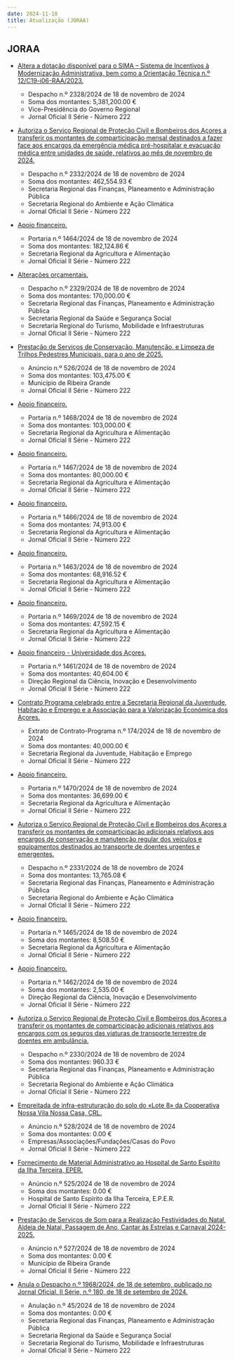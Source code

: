```yaml
---
date: 2024-11-18
title: Atualização (JORAA)
---
```

## JORAA

* [Altera a dotação disponível para o SIMA – Sistema de Incentivos à Modernização Administrativa, bem como a Orientação Técnica n.º 12/C19-i06-RAA/2023.](https://jo.azores.gov.pt/#/ato/04f0ff65-79c1-4030-b62d-337cf43ef8bd)
  * Despacho n.º 2328/2024 de 18 de novembro de 2024
  * Soma dos montantes: 5,381,200.00 €
  * Vice-Presidência do Governo Regional
  * Jornal Oficial II Série - Número 222

* [Autoriza o Serviço Regional de Proteção Civil e Bombeiros dos Açores a transferir os montantes de comparticipação mensal destinados a fazer face aos encargos da emergência médica pré-hospitalar e evacuação médica entre unidades de saúde, relativos ao mês de novembro de 2024.](https://jo.azores.gov.pt/#/ato/654d1fc7-47f7-408b-b4a4-782de83d0053)
  * Despacho n.º 2332/2024 de 18 de novembro de 2024
  * Soma dos montantes: 462,554.93 €
  * Secretaria Regional das Finanças, Planeamento e Administração Pública
  * Secretaria Regional do Ambiente e Ação Climática
  * Jornal Oficial II Série - Número 222

* [Apoio financeiro.](https://jo.azores.gov.pt/#/ato/7196e152-876b-42ed-80e9-b17926e24bad)
  * Portaria n.º 1464/2024 de 18 de novembro de 2024
  * Soma dos montantes: 182,124.86 €
  * Secretaria Regional da Agricultura e Alimentação
  * Jornal Oficial II Série - Número 222

* [Alterações orçamentais.](https://jo.azores.gov.pt/#/ato/93f50165-b532-44b2-acc2-9b00f26e0d51)
  * Despacho n.º 2329/2024 de 18 de novembro de 2024
  * Soma dos montantes: 170,000.00 €
  * Secretaria Regional das Finanças, Planeamento e Administração Pública
  * Secretaria Regional da Saúde e Segurança Social
  * Secretaria Regional do Turismo, Mobilidade e Infraestruturas
  * Jornal Oficial II Série - Número 222

* [Prestação de Serviços de Conservação, Manutenção, e Limpeza de Trilhos Pedestres Municipais, para o ano de 2025.](https://jo.azores.gov.pt/#/ato/947d0f9d-3c5b-46ef-8405-7a30e2515a98)
  * Anúncio n.º 526/2024 de 18 de novembro de 2024
  * Soma dos montantes: 103,475.00 €
  * Município de Ribeira Grande
  * Jornal Oficial II Série - Número 222

* [Apoio financeiro.](https://jo.azores.gov.pt/#/ato/ae4f599d-3c74-4fdd-8f71-e2ea078de140)
  * Portaria n.º 1468/2024 de 18 de novembro de 2024
  * Soma dos montantes: 103,000.00 €
  * Secretaria Regional da Agricultura e Alimentação
  * Jornal Oficial II Série - Número 222

* [Apoio financeiro.](https://jo.azores.gov.pt/#/ato/a6ec1142-bb50-43bc-b15d-4d8f50e714bd)
  * Portaria n.º 1467/2024 de 18 de novembro de 2024
  * Soma dos montantes: 80,000.00 €
  * Secretaria Regional da Agricultura e Alimentação
  * Jornal Oficial II Série - Número 222

* [Apoio financeiro.](https://jo.azores.gov.pt/#/ato/9c5c6eaf-0de1-4ce2-b77c-4711b9ce6da4)
  * Portaria n.º 1466/2024 de 18 de novembro de 2024
  * Soma dos montantes: 74,913.00 €
  * Secretaria Regional da Agricultura e Alimentação
  * Jornal Oficial II Série - Número 222

* [Apoio financeiro.](https://jo.azores.gov.pt/#/ato/3c81792a-bff8-4415-aa2c-54cbe1a15b09)
  * Portaria n.º 1463/2024 de 18 de novembro de 2024
  * Soma dos montantes: 68,916.52 €
  * Secretaria Regional da Agricultura e Alimentação
  * Jornal Oficial II Série - Número 222

* [Apoio financeiro.](https://jo.azores.gov.pt/#/ato/e54b360d-d0b3-4627-942a-cc8a3ab8bf80)
  * Portaria n.º 1469/2024 de 18 de novembro de 2024
  * Soma dos montantes: 47,592.15 €
  * Secretaria Regional da Agricultura e Alimentação
  * Jornal Oficial II Série - Número 222

* [Apoio financeiro - Universidade dos Açores.](https://jo.azores.gov.pt/#/ato/d0a1937c-66da-4611-be52-655bcab1b63d)
  * Portaria n.º 1461/2024 de 18 de novembro de 2024
  * Soma dos montantes: 40,604.00 €
  * Direção Regional da Ciência, Inovação e Desenvolvimento
  * Jornal Oficial II Série - Número 222

* [Contrato Programa celebrado entre a Secretaria Regional da Juventude, Habitação e Emprego e a Associação para a Valorização Económica dos Açores.](https://jo.azores.gov.pt/#/ato/46c137ff-12fe-470e-a134-fb32bd3f56f2)
  * Extrato de Contrato-Programa n.º 174/2024 de 18 de novembro de 2024
  * Soma dos montantes: 40,000.00 €
  * Secretaria Regional da Juventude, Habitação e Emprego
  * Jornal Oficial II Série - Número 222

* [Apoio financeiro.](https://jo.azores.gov.pt/#/ato/e5f24a7e-6679-4981-a4bd-c383d1283b3d)
  * Portaria n.º 1470/2024 de 18 de novembro de 2024
  * Soma dos montantes: 36,699.00 €
  * Secretaria Regional da Agricultura e Alimentação
  * Jornal Oficial II Série - Número 222

* [Autoriza o Serviço Regional de Proteção Civil e Bombeiros dos Açores a transferir os montantes de comparticipação adicionais relativos aos encargos de conservação e manutenção regular dos veículos e equipamentos destinados ao transporte de doentes urgentes e emergentes.](https://jo.azores.gov.pt/#/ato/4029a2eb-e3f6-4be5-95fe-aee6fb9249dc)
  * Despacho n.º 2331/2024 de 18 de novembro de 2024
  * Soma dos montantes: 13,765.08 €
  * Secretaria Regional das Finanças, Planeamento e Administração Pública
  * Secretaria Regional do Ambiente e Ação Climática
  * Jornal Oficial II Série - Número 222

* [Apoio financeiro.](https://jo.azores.gov.pt/#/ato/885f237b-7237-4370-9a51-317f6346c371)
  * Portaria n.º 1465/2024 de 18 de novembro de 2024
  * Soma dos montantes: 8,508.50 €
  * Secretaria Regional da Agricultura e Alimentação
  * Jornal Oficial II Série - Número 222

* [Apoio financeiro.](https://jo.azores.gov.pt/#/ato/9d87556b-c9d6-4aaf-b120-3943e959391a)
  * Portaria n.º 1462/2024 de 18 de novembro de 2024
  * Soma dos montantes: 2,535.00 €
  * Direção Regional da Ciência, Inovação e Desenvolvimento
  * Jornal Oficial II Série - Número 222

* [Autoriza o Serviço Regional de Proteção Civil e Bombeiros dos Açores a transferir os montantes de comparticipação adicionais relativos aos encargos com os seguros das viaturas de transporte terrestre de doentes em ambulância.](https://jo.azores.gov.pt/#/ato/dc2ff5ce-39bd-45cd-a71d-3193b18bb18f)
  * Despacho n.º 2330/2024 de 18 de novembro de 2024
  * Soma dos montantes: 960.33 €
  * Secretaria Regional das Finanças, Planeamento e Administração Pública
  * Secretaria Regional do Ambiente e Ação Climática
  * Jornal Oficial II Série - Número 222

* [Empreitada de infra-estruturação do solo do «Lote 8» da Cooperativa Nossa Vila Nossa Casa, CRL.](https://jo.azores.gov.pt/#/ato/778a5534-8284-40f7-b9a5-ff7e80e6158d)
  * Anúncio n.º 528/2024 de 18 de novembro de 2024
  * Soma dos montantes: 0.00 €
  * Empresas/Associações/Fundações/Casas do Povo
  * Jornal Oficial II Série - Número 222

* [Fornecimento de Material Administrativo ao Hospital de Santo Espírito da Ilha Terceira, EPER.](https://jo.azores.gov.pt/#/ato/1c9e0557-0a21-4971-8a4c-41d4b4ab6dec)
  * Anúncio n.º 525/2024 de 18 de novembro de 2024
  * Soma dos montantes: 0.00 €
  * Hospital de Santo Espírito da Ilha Terceira, E.P.E.R.
  * Jornal Oficial II Série - Número 222

* [Prestação de Serviços de Som para a Realização Festividades do Natal, Aldeia de Natal, Passagem de Ano, Cantar às Estrelas e Carnaval 2024-2025.](https://jo.azores.gov.pt/#/ato/605fa58c-89a1-4d92-81da-fd5b524bf16c)
  * Anúncio n.º 527/2024 de 18 de novembro de 2024
  * Soma dos montantes: 0.00 €
  * Município de Ribeira Grande
  * Jornal Oficial II Série - Número 222

* [Anula o Despacho n.º 1968/2024, de 18 de setembro, publicado no Jornal Oficial, II Série, n.º 180, de 18 de setembro de 2024.](https://jo.azores.gov.pt/#/ato/2ae3a9a6-5e96-4153-b4ed-b89d545296ad)
  * Anulação n.º 45/2024 de 18 de novembro de 2024
  * Soma dos montantes: 0.00 €
  * Secretaria Regional das Finanças, Planeamento e Administração Pública
  * Secretaria Regional da Saúde e Segurança Social
  * Secretaria Regional do Turismo, Mobilidade e Infraestruturas
  * Jornal Oficial II Série - Número 222
